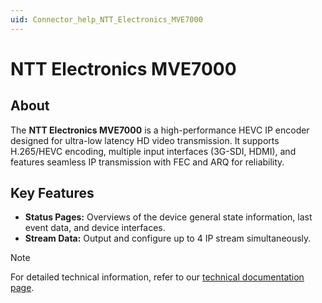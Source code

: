 ```yaml
---
uid: Connector_help_NTT_Electronics_MVE7000
---
```


# NTT Electronics MVE7000

## About

The **NTT Electronics MVE7000** is a high-performance HEVC IP encoder designed for ultra-low latency HD video transmission. 
It supports H.265/HEVC encoding, multiple input interfaces (3G-SDI, HDMI), and features seamless IP transmission with FEC and ARQ for reliability.

## Key Features

- **Status Pages:** Overviews of the device general state information, last event data, and device interfaces.
- **Stream Data:** Output and configure up to 4 IP stream simultaneously.

> [!NOTE]
> For detailed technical information, refer to our [technical documentation page](xref:Connector_help_NTT_Electronics_MVE7000_Technical).